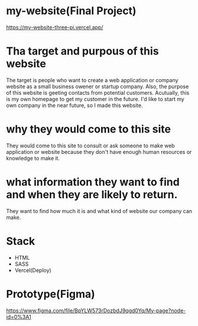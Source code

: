 # my-website(Final Project)
https://my-website-three-pi.vercel.app/

# Tha target and purpous of this website
The target is people who want to create a web application or company website as a small business owener or startup company. Also, the purpose of this website is geeting contacts from potential customers. Acutually, this is my own homepage to get my customer in the future. I'd like to start my own company in the near future, so I made this website.

# why they would come to this site
They would come to this site to consult or ask someone to make web application or website because they don't have enough human resources or knowledge to make it.

# what information they want to find and when they are likely to return.
They want to find how much it is and what kind of website our company can make.

# Stack
- HTML
- SASS
- Vercel(Deploy)

# Prototype(Figma)
https://www.figma.com/file/BpYLW573rDozbdJ9qgd0Yq/My-page?node-id=0%3A1
